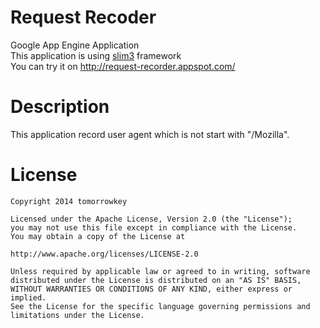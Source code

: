 Request Recoder
====================

Google App Engine Application  
This application is using [slim3](http://slim3.org) framework  
You can try it on http://request-recorder.appspot.com/

# Description

This application record user agent which is not start with "/Mozilla".

# License
```
Copyright 2014 tomorrowkey

Licensed under the Apache License, Version 2.0 (the "License");
you may not use this file except in compliance with the License.
You may obtain a copy of the License at

http://www.apache.org/licenses/LICENSE-2.0

Unless required by applicable law or agreed to in writing, software
distributed under the License is distributed on an "AS IS" BASIS,
WITHOUT WARRANTIES OR CONDITIONS OF ANY KIND, either express or implied.
See the License for the specific language governing permissions and
limitations under the License.
```
